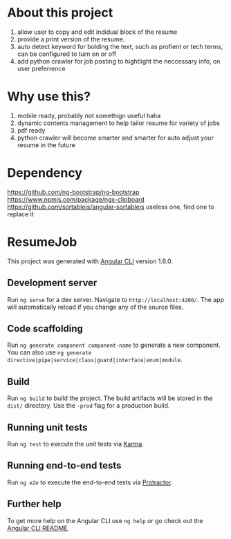 # About this project

1. allow user to copy and edit indidual block of the resume
2. provide a print version of the resume.
3. auto detect keyword for bolding the text, such as profient or tech terms, can be configured to turn on or off
3. add python crawler for job posting to hightlight the neccessary info, on user preferrence

# Why use this?
1. mobile ready, probably not somethign useful haha
2. dynamic contents management to help tailor resume for variety of jobs
3. pdf ready
4. python crawler will become smarter and smarter for auto adjust your resume in the future

# Dependency
https://github.com/ng-bootstrap/ng-bootstrap
https://www.npmjs.com/package/ngx-clipboard
https://github.com/sortablejs/angular-sortablejs useless one, find one to replace it
# ResumeJob

This project was generated with [Angular CLI](https://github.com/angular/angular-cli) version 1.6.0.

## Development server

Run `ng serve` for a dev server. Navigate to `http://localhost:4200/`. The app will automatically reload if you change any of the source files.

## Code scaffolding

Run `ng generate component component-name` to generate a new component. You can also use `ng generate directive|pipe|service|class|guard|interface|enum|module`.

## Build

Run `ng build` to build the project. The build artifacts will be stored in the `dist/` directory. Use the `-prod` flag for a production build.

## Running unit tests

Run `ng test` to execute the unit tests via [Karma](https://karma-runner.github.io).

## Running end-to-end tests

Run `ng e2e` to execute the end-to-end tests via [Protractor](http://www.protractortest.org/).

## Further help

To get more help on the Angular CLI use `ng help` or go check out the [Angular CLI README](https://github.com/angular/angular-cli/blob/master/README.md).
